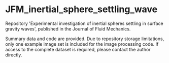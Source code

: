 # JFM_inertial_sphere_settling_wave
Repository 'Experimental investigation of inertial spheres settling in surface gravity waves', published in the Journal of Fluid Mechanics. 

Summary data and code are provided. Due to repository storage limitations, only one example image set is included for the image processing code. If access to the complete dataset is required, please contact the author directly.

